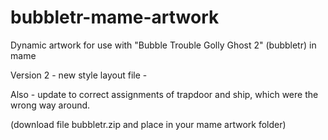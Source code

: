 # bubbletr-mame-artwork
Dynamic artwork for use with "Bubble Trouble Golly Ghost 2" (bubbletr) in mame

Version 2 - new style layout file -

Also - update to correct assignments of trapdoor and ship, which were the wrong way around.

(download file bubbletr.zip and place in your mame artwork folder)
